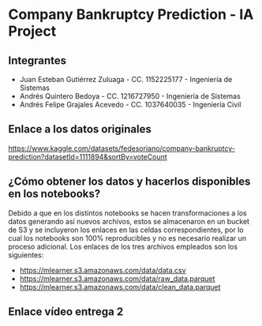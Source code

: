 # Company Bankruptcy Prediction - IA Project

## Integrantes

- Juan Esteban Gutiérrez Zuluaga - CC. 1152225177 - Ingeniería de Sistemas
- Andrés Quintero Bedoya - CC. 1216727950 - Ingeniería de Sistemas
- Andrés Felipe Grajales Acevedo - CC. 1037640035 - Ingeniería Civil

## Enlace a los datos originales

https://www.kaggle.com/datasets/fedesoriano/company-bankruptcy-prediction?datasetId=1111894&sortBy=voteCount

## ¿Cómo obtener los datos y hacerlos disponibles en los notebooks?

Debido a que en los distintos notebooks se hacen transformaciones a los datos generando así nuevos archivos, estos se almacenaron en un bucket de S3 y se incluyeron los enlaces en las celdas correspondientes, por lo cual los notebooks son 100% reproducibles y no es necesario realizar un proceso adicional. Los enlaces de los tres archivos empleados son los siguientes:

- https://mlearner.s3.amazonaws.com/data/data.csv
- https://mlearner.s3.amazonaws.com/data/raw_data.parquet
- https://mlearner.s3.amazonaws.com/data/clean_data.parquet

## Enlace vídeo entrega 2


